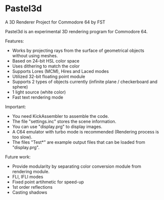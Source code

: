 # Pastel3d
A 3D Renderer Project for Commodore 64 by FST

Pastel3d is an experimental 3D rendering program for Commodore 64.

Features:
- Works by projecting rays from the surface of geometrical objects without using meshes.
- Based on 24-bit HSL color space
- Uses dithering to match the color
- Supports Lores (MCM), Hires and Laced modes
- Utilized 32-bit floating point module
- Supports 2 types of objects currently (infinite plane / checkerboard and sphere)
- 1 light source (white color)
- Fast text rendering mode

Important:
- You need KickAssembler to assemble the code.
- The file "settings.inc" stores the scene information.
- You can use "display.prg" to display images.
- A C64 emulator with turbo mode is recommended (Rendering process is too slow).
- The files "Test*" are example output files that can be loaded from "display.prg".

Future work:
- Provide modularity by separating color conversion module from rendering module.
- FLI, IFLI modes
- Fixed point artihmetic for speed-up
- 1st order reflections
- Casting shadows
